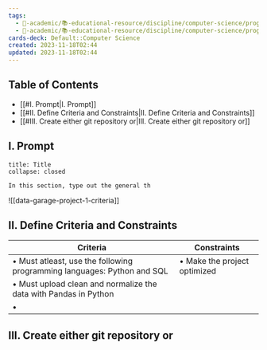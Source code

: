 ```yaml
---
tags:
  - 🔴-academic/📚-educational-resource/discipline/computer-science/programming-language/python
  - 🔴-academic/📚-educational-resource/discipline/computer-science/programming-language/sql
cards-deck: Default::Computer Science
created: 2023-11-18T02:44
updated: 2023-11-18T02:44
---
```


## Table of Contents

- [[#I. Prompt|I. Prompt]]
- [[#II. Define Criteria and Constraints|II. Define Criteria and Constraints]]
- [[#III. Create either git repository or|III. Create either git repository or]]


## I. Prompt

```ad-info
title: Title
collapse: closed

In this section, type out the general th
```

![[data-garage-project-1-criteria]]

## II. Define Criteria and Constraints

| Criteria                                                                | Constraints                  |
| ----------------------------------------------------------------------- | ---------------------------- |
| • Must atleast, use the following programming languages: Python and SQL | • Make the project optimized |
| • Must upload clean and normalize the data with Pandas in Python                    |                              |
| •                                                                        |                              |

## III. Create either git repository or




